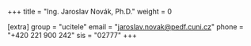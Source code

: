 +++
title = "Ing. Jaroslav Novák, Ph.D."
weight = 0

[extra]
group = "ucitele"
email = "jaroslav.novak@pedf.cuni.cz"
phone = "+420 221 900 242"
sis = "02777"
+++

